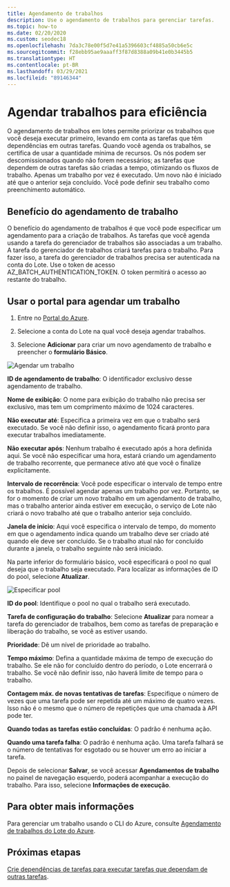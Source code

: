 ```yaml
---
title: Agendamento de trabalhos
description: Use o agendamento de trabalhos para gerenciar tarefas.
ms.topic: how-to
ms.date: 02/20/2020
ms.custom: seodec18
ms.openlocfilehash: 7da3c78e00f5d7e41a5396603cf4885a50cb6e5c
ms.sourcegitcommit: f28ebb95ae9aaaff3f87d8388a09b41e0b3445b5
ms.translationtype: HT
ms.contentlocale: pt-BR
ms.lasthandoff: 03/29/2021
ms.locfileid: "89146344"
---
```

# <a name="schedule-jobs-for-efficiency"></a>Agendar trabalhos para eficiência

O agendamento de trabalhos em lotes permite priorizar os trabalhos que você deseja executar primeiro, levando em conta as tarefas que têm dependências em outras tarefas. Quando você agenda os trabalhos, se certifica de usar a quantidade mínima de recursos. Os nós podem ser descomissionados quando não forem necessários; as tarefas que dependem de outras tarefas são criadas a tempo, otimizando os fluxos de trabalho. Apenas um trabalho por vez é executado. Um novo não é iniciado até que o anterior seja concluído. Você pode definir seu trabalho como preenchimento automático. 

## <a name="benefit-of-job-scheduling"></a>Benefício do agendamento de trabalho

O benefício do agendamento de trabalhos é que você pode especificar um agendamento para a criação de trabalhos. As tarefas que você agenda usando a tarefa do gerenciador de trabalhos são associadas a um trabalho. A tarefa do gerenciador de trabalhos criará tarefas para o trabalho. Para fazer isso, a tarefa do gerenciador de trabalhos precisa ser autenticada na conta do Lote. Use o token de acesso AZ_BATCH_AUTHENTICATION_TOKEN. O token permitirá o acesso ao restante do trabalho. 

## <a name="use-the-portal-to-schedule-a-job"></a>Usar o portal para agendar um trabalho

   1. Entre no [Portal do Azure](https://portal.azure.com/).

   2. Selecione a conta do Lote na qual você deseja agendar trabalhos.

   3. Selecione **Adicionar** para criar um novo agendamento de trabalho e preencher o **formulário Básico**.



![Agendar um trabalho][1]

**ID de agendamento de trabalho**: O identificador exclusivo desse agendamento de trabalho.

**Nome de exibição**: O nome para exibição do trabalho não precisa ser exclusivo, mas tem um comprimento máximo de 1024 caracteres.

**Não executar até**: Especifica a primeira vez em que o trabalho será executado. Se você não definir isso, o agendamento ficará pronto para executar trabalhos imediatamente.

**Não executar após**: Nenhum trabalho é executado após a hora definida aqui. Se você não especificar uma hora, estará criando um agendamento de trabalho recorrente, que permanece ativo até que você o finalize explicitamente.

**Intervalo de recorrência**: Você pode especificar o intervalo de tempo entre os trabalhos. É possível agendar apenas um trabalho por vez. Portanto, se for o momento de criar um novo trabalho em um agendamento de trabalho, mas o trabalho anterior ainda estiver em execução, o serviço de Lote não criará o novo trabalho até que o trabalho anterior seja concluído.  

**Janela de início**: Aqui você especifica o intervalo de tempo, do momento em que o agendamento indica quando um trabalho deve ser criado até quando ele deve ser concluído. Se o trabalho atual não for concluído durante a janela, o trabalho seguinte não será iniciado.

Na parte inferior do formulário básico, você especificará o pool no qual deseja que o trabalho seja executado. Para localizar as informações de ID do pool, selecione **Atualizar**. 

![Especificar pool][2]


**ID do pool**: Identifique o pool no qual o trabalho será executado.

**Tarefa de configuração do trabalho**: Selecione **Atualizar** para nomear a tarefa do gerenciador de trabalhos, bem como as tarefas de preparação e liberação do trabalho, se você as estiver usando.

**Prioridade**: Dê um nível de prioridade ao trabalho.

**Tempo máximo**: Defina a quantidade máxima de tempo de execução do trabalho. Se ele não for concluído dentro do período, o Lote encerrará o trabalho. Se você não definir isso, não haverá limite de tempo para o trabalho.

**Contagem máx. de novas tentativas de tarefas**: Especifique o número de vezes que uma tarefa pode ser repetida até um máximo de quatro vezes. Isso não é o mesmo que o número de repetições que uma chamada à API pode ter.

**Quando todas as tarefas estão concluídas**: O padrão é nenhuma ação.

**Quando uma tarefa falha**: O padrão é nenhuma ação. Uma tarefa falhará se o número de tentativas for esgotado ou se houver um erro ao iniciar a tarefa. 

Depois de selecionar **Salvar**, se você acessar **Agendamentos de trabalho** no painel de navegação esquerdo, poderá acompanhar a execução do trabalho. Para isso, selecione **Informações de execução**.


## <a name="for-more-information"></a>Para obter mais informações

Para gerenciar um trabalho usando o CLI do Azure, consulte [Agendamento de trabalhos do Lote do Azure](/cli/azure/batch/job-schedule).

## <a name="next-steps"></a>Próximas etapas

[Crie dependências de tarefas para executar tarefas que dependam de outras tarefas](batch-task-dependencies.md).





[1]: ./media/batch-job-schedule/add_job_schedule-02.png
[2]: ./media/batch-job-schedule/add_job_schedule-03.png


